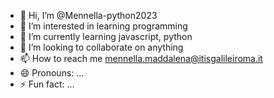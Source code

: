 - 👋 Hi, I’m @Mennella-python2023
- 👀 I’m interested in learning programming
- 🌱 I’m currently learning javascript, python
- 💞️ I’m looking to collaborate on anything
- 📫 How to reach me mennella.maddalena@itisgalileiroma.it
- 😄 Pronouns: ...
- ⚡ Fun fact: ...

<!---
Mennella-python2023/Mennella-python2023 is a ✨ special ✨ repository because its `README.md` (this file) appears on your GitHub profile.
You can click the Preview link to take a look at your changes.
--->
